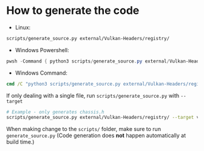 # How to generate the code

- Linux:
```bash
scripts/generate_source.py external/Vulkan-Headers/registry/
```

- Windows Powershell:
```powershell
pwsh -Command { python3 scripts/generate_source.py external/Vulkan-Headers/registry/ }
```

- Windows Command:
```cmd
cmd /C "python3 scripts/generate_source.py external/Vulkan-Headers/registry/"
```

If only dealing with a single file,  run `scripts/generate_source.py` with `--target`

```bash
# Example - only generates chassis.h
scripts/generate_source.py external/Vulkan-Headers/registry/ --target vk_layer_dispatch_table.h
```

When making change to the `scripts/` folder, make sure to run `generate_source.py`
(Code generation does **not** happen automatically at build time.)